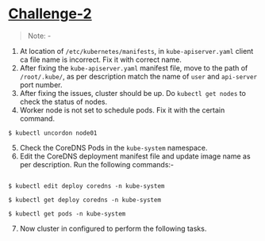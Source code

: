 # [Challenge-2](https://kodekloud.com/topic/kubernetes-challenge-2/)


> Note: -

1. At location of `/etc/kubernetes/manifests`, in `kube-apiserver.yaml` client ca file name is incorrect. Fix it with correct name.
2. After fixing the `kube-apiserver.yaml` manifest file, move to the path of `/root/.kube/`, as per description match the name of `user` and `api-server` port number.
3. After fixing the issues, cluster should be up. Do `kubectl get nodes` to check the status of nodes.
4. Worker node is not set to schedule pods. Fix it with the certain command.

```
$ kubectl uncordon node01
```

5. Check the CoreDNS Pods in the `kube-system` namespace.
6. Edit the CoreDNS deployment manifest file and update image name as per description. Run the following commands:-

```

$ kubectl edit deploy coredns -n kube-system

$ kubectl get deploy coredns -n kube-system

$ kubectl get pods -n kube-system
```

7. Now cluster in configured to perform the following tasks. 

